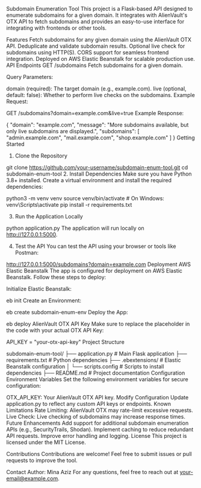 Subdomain Enumeration Tool
This project is a Flask-based API designed to enumerate subdomains for a given domain. It integrates with AlienVault's OTX API to fetch subdomains and provides an easy-to-use interface for integrating with frontends or other tools.

Features
Fetch subdomains for any given domain using the AlienVault OTX API.
Deduplicate and validate subdomain results.
Optional live check for subdomains using HTTP(S).
CORS support for seamless frontend integration.
Deployed on AWS Elastic Beanstalk for scalable production use.
API Endpoints
GET /subdomains
Fetch subdomains for a given domain.

Query Parameters:

domain (required): The target domain (e.g., example.com).
live (optional, default: false): Whether to perform live checks on the subdomains.
Example Request:


GET /subdomains?domain=example.com&live=true
Example Response:


{
  "domain": "example.com",
  "message": "More subdomains available, but only live subdomains are displayed.",
  "subdomains": [
    "admin.example.com",
    "mail.example.com",
    "shop.example.com"
  ]
}
Getting Started
1. Clone the Repository

git clone https://github.com/your-username/subdomain-enum-tool.git
cd subdomain-enum-tool
2. Install Dependencies
Make sure you have Python 3.8+ installed. Create a virtual environment and install the required dependencies:

python3 -m venv venv
source venv/bin/activate  # On Windows: venv\Scripts\activate
pip install -r requirements.txt

3. Run the Application Locally

python application.py
The application will run locally on http://127.0.0.1:5000.

4. Test the API
You can test the API using your browser or tools like Postman:

http://127.0.0.1:5000/subdomains?domain=example.com
Deployment
AWS Elastic Beanstalk
The app is configured for deployment on AWS Elastic Beanstalk. Follow these steps to deploy:

Initialize Elastic Beanstalk:

eb init
Create an Environment:

eb create subdomain-enum-env
Deploy the App:

eb deploy
AlienVault OTX API Key
Make sure to replace the placeholder in the code with your actual OTX API Key:

API_KEY = "your-otx-api-key"
Project Structure

subdomain-enum-tool/
├── application.py        # Main Flask application
├── requirements.txt      # Python dependencies
├── .ebextensions/        # Elastic Beanstalk configuration
│   └── scripts.config    # Scripts to install dependencies
├── README.md             # Project documentation
Configuration
Environment Variables
Set the following environment variables for secure configuration:

OTX_API_KEY: Your AlienVault OTX API key.
Modify Configuration
Update application.py to reflect any custom API keys or endpoints.
Known Limitations
Rate Limiting: AlienVault OTX may rate-limit excessive requests.
Live Check: Live checking of subdomains may increase response times.
Future Enhancements
Add support for additional subdomain enumeration APIs (e.g., SecurityTrails, Shodan).
Implement caching to reduce redundant API requests.
Improve error handling and logging.
License
This project is licensed under the MIT License.

Contributions
Contributions are welcome! Feel free to submit issues or pull requests to improve the tool.

Contact
Author: Mina Aziz
For any questions, feel free to reach out at your-email@example.com.
